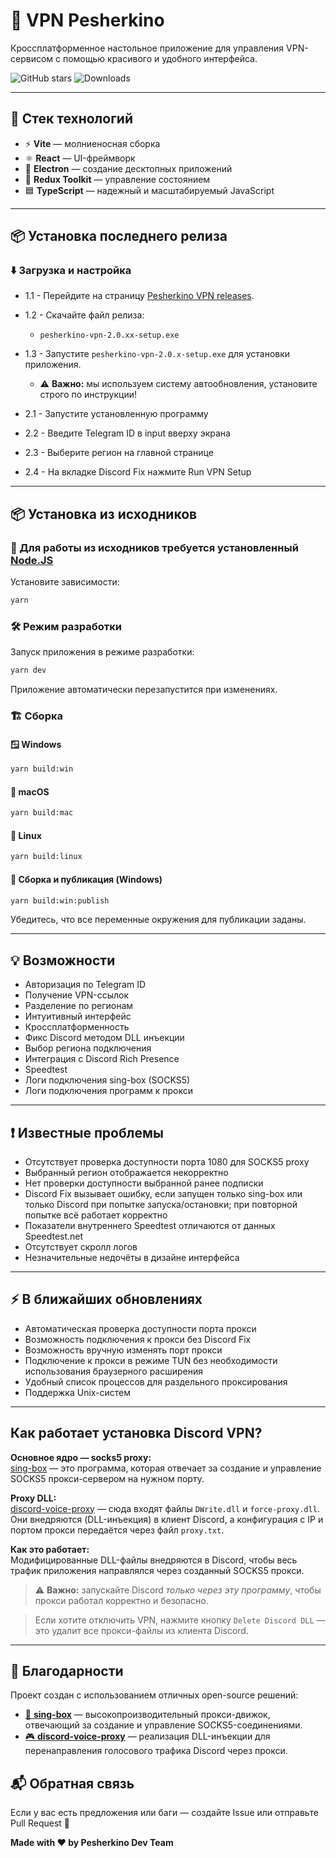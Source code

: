 # 🚀 VPN Pesherkino

Кроссплатформенное настольное приложение для управления VPN-сервисом с помощью красивого и удобного интерфейса.

![GitHub stars](https://img.shields.io/github/stars/Muhendalf-ru/pesherkino-vpn?style=social)
![Downloads](https://img.shields.io/github/downloads/Muhendalf-ru/pesherkino-vpn/total?style=flat-square)



---

## 🧰 Стек технологий

- ⚡ **Vite** — молниеносная сборка
- ⚛️ **React** — UI-фреймворк
- 🔌 **Electron** — создание десктопных приложений
- 🧠 **Redux Toolkit** — управление состоянием
- 🟦 **TypeScript** — надежный и масштабируемый JavaScript

---

## 📦 Установка последнего релиза

### ⬇️ Загрузка и настройка

- 1.1 - Перейдите на страницу [Pesherkino VPN releases](https://github.com/Muhendalf-ru/electron-vite-pesherkino/releases).
- 1.2 - Скачайте файл релиза:
   - `pesherkino-vpn-2.0.хх-setup.exe`
- 1.3 - Запустите `pesherkino-vpn-2.0.x-setup.exe` для установки приложения.
   - ⚠️ **Важно:** мы используем систему автообновления, установите строго по инструкции!
     
- 2.1 - Запустите установленную программу 
- 2.2 - Введите Telegram ID в input вверху экрана
- 2.3 - Выберите регион на главной странице
- 2.4 - На вкладке Discord Fix нажмите Run VPN Setup

---

## 📦 Установка из исходников
### 🧰 Для работы из исходников требуется установленный [Node.JS](https://nodejs.org/en)

Установите зависимости:

```sh
yarn
```

### 🛠 Режим разработки

Запуск приложения в режиме разработки:

```sh
yarn dev
```

Приложение автоматически перезапустится при изменениях.

### 🏗 Сборка

#### 🪟 Windows

```sh
yarn build:win
```

#### 🍎 macOS

```sh
yarn build:mac
```

#### 🐧 Linux

```sh
yarn build:linux
```

#### 🚀 Сборка и публикация (Windows)

```sh
yarn build:win:publish
```

Убедитесь, что все переменные окружения для публикации заданы.

---

## 💡 Возможности

- Авторизация по Telegram ID
- Получение VPN-ссылок
- Разделение по регионам
- Интуитивный интерфейс
- Кроссплатформенность
- Фикс Discord методом DLL инъекции
- Выбор региона подключения
- Интеграция с Discord Rich Presence
- Speedtest
- Логи подключения sing-box (SOCKS5)
- Логи подключения программ к прокси
---


## ❗️ Известные проблемы

- Отсутствует проверка доступности порта 1080 для SOCKS5 proxy
- Выбранный регион отображается некорректно
- Нет проверки доступности выбранной ранее подписки
- Discord Fix вызывает ошибку, если запущен только sing-box или только Discord при попытке запуска/остановки; при повторной попытке всё работает корректно
- Показатели внутреннего Speedtest отличаются от данных Speedtest.net
- Отсутствует скролл логов
- Незначительные недочёты в дизайне интерфейса
---


## ⚡️ В ближайших обновлениях

- Автоматическая проверка доступности порта прокси
- Возможность подключения к прокси без Discord Fix
- Возможность вручную изменять порт прокси
- Подключение к прокси в режиме TUN без необходимости использования браузерного расширения
- Удобный список процессов для раздельного проксирования
- Поддержка Unix-систем
---

## Как работает установка Discord VPN?

**Основное ядро — socks5 proxy:**  
[sing-box](https://github.com/SagerNet/sing-box) — это программа, которая отвечает за создание и управление SOCKS5 прокси-сервером на нужном порту.

**Proxy DLL:**  
[discord-voice-proxy](https://github.com/runetfreedom/discord-voice-proxy) — сюда входят файлы `DWrite.dll` и `force-proxy.dll`. Они внедряются (DLL-инъекция) в клиент Discord, а конфигурация с IP и портом прокси передаётся через файл `proxy.txt`.

**Как это работает:**  
Модифицированные DLL-файлы внедряются в Discord, чтобы весь трафик приложения направлялся через созданный SOCKS5 прокси.

> ⚠️ **Важно:** запускайте Discord _только через эту программу_, чтобы прокси работал корректно и безопасно.

> Если хотите отключить VPN, нажмите кнопку `Delete Discord DLL` — это удалит все прокси-файлы из клиента Discord.

---

## 🙌 Благодарности

Проект создан с использованием отличных open-source решений:

- [💬 **sing-box**](https://github.com/SagerNet/sing-box) — высокопроизводительный прокси-движок, отвечающий за создание и управление SOCKS5-соединениями.
- [🎮 **discord-voice-proxy**](https://github.com/runetfreedom/discord-voice-proxy) — реализация DLL-инъекции для перенаправления голосового трафика Discord через прокси.

## 📬 Обратная связь

Если у вас есть предложения или баги — создайте Issue или отправьте Pull Request 🙌

**Made with ❤️ by Pesherkino Dev Team**
